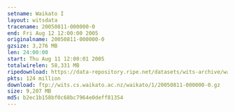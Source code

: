 ```yaml
---
setname: Waikato I
layout: witsdata
tracename: 20050811-000000-0
end: Fri Aug 12 12:00:00 2005
originalname: 20050811-000000-0
gzsize: 3,276 MB
len: 24:00:00
start: Thu Aug 11 12:00:01 2005
totalwirelen: 58,331 MB
ripedownload: https://data-repository.ripe.net/datasets/wits-archive/waikato/1/20050811-000000-0.gz
pkts: 124 million
download: ftp://wits.cs.waikato.ac.nz/waikato/1/20050811-000000-0.gz
size: 9,207 MB
md5: b2ec1b158bf0c68bc7964e0deff81354
---
```

